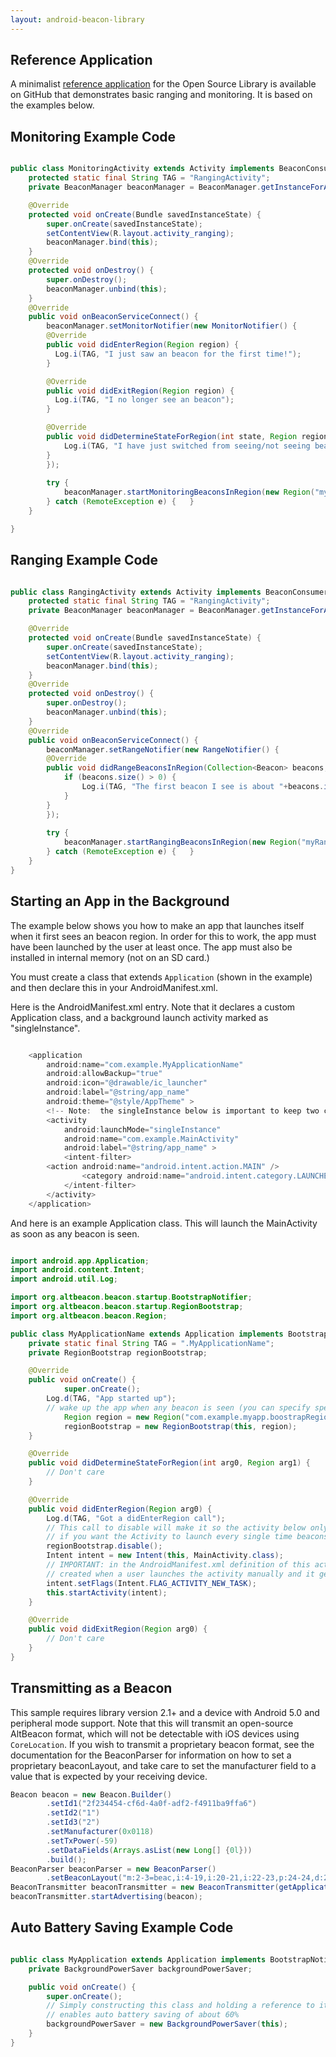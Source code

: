 ```yaml
---
layout: android-beacon-library
---
```


## Reference Application

A minimalist [reference application](https://github.com/AltBeacon/android-beacon-library-reference) for the Open Source Library is available on GitHub that demonstrates basic ranging and monitoring.  It is based on the examples below.

## Monitoring Example Code

```java

public class MonitoringActivity extends Activity implements BeaconConsumer {
	protected static final String TAG = "RangingActivity";
	private BeaconManager beaconManager = BeaconManager.getInstanceForApplication(this);

	@Override
	protected void onCreate(Bundle savedInstanceState) {
		super.onCreate(savedInstanceState);
		setContentView(R.layout.activity_ranging);
		beaconManager.bind(this);
	}
	@Override 
	protected void onDestroy() {
		super.onDestroy();
		beaconManager.unbind(this);
	}
	@Override
	public void onBeaconServiceConnect() {
		beaconManager.setMonitorNotifier(new MonitorNotifier() {
      	@Override
      	public void didEnterRegion(Region region) {
  	  	  Log.i(TAG, "I just saw an beacon for the first time!");		
      	}

      	@Override
      	public void didExitRegion(Region region) {
          Log.i(TAG, "I no longer see an beacon");
      	}

      	@Override
      	public void didDetermineStateForRegion(int state, Region region) {
      		Log.i(TAG, "I have just switched from seeing/not seeing beacons: "+state);		
      	}
		});
		
		try {
			beaconManager.startMonitoringBeaconsInRegion(new Region("myMonitoringUniqueId", null, null, null));
		} catch (RemoteException e) {	}
	}

}

```


## Ranging Example Code

```java

public class RangingActivity extends Activity implements BeaconConsumer {
	protected static final String TAG = "RangingActivity";
	private BeaconManager beaconManager = BeaconManager.getInstanceForApplication(this);

	@Override
	protected void onCreate(Bundle savedInstanceState) {
		super.onCreate(savedInstanceState);
		setContentView(R.layout.activity_ranging);
		beaconManager.bind(this);
	}
	@Override 
	protected void onDestroy() {
		super.onDestroy();
		beaconManager.unbind(this);
	}
	@Override
	public void onBeaconServiceConnect() {
		beaconManager.setRangeNotifier(new RangeNotifier() {
      	@Override 
      	public void didRangeBeaconsInRegion(Collection<Beacon> beacons, Region region) {
      		if (beacons.size() > 0) {
	      		Log.i(TAG, "The first beacon I see is about "+beacons.iterator().next().getDistance()+" meters away.");		
      		}
      	}
		});
		
		try {
			beaconManager.startRangingBeaconsInRegion(new Region("myRangingUniqueId", null, null, null));
		} catch (RemoteException e) {	}
	}
}

```

## Starting an App in the Background 

The example below shows you how to make an app that launches itself when it first sees an beacon region.  In order for this to work, the app must have been launched
by the user at least once.  The app must also be installed in internal memory (not on an SD card.)

You must create a class that extends `Application` (shown in the example) and then declare this in your AndroidManifest.xml.

Here is the AndroidManifest.xml entry.  Note that it declares a custom Application class, and a background launch activity marked as "singleInstance".

```java

    <application 
        android:name="com.example.MyApplicationName"
        android:allowBackup="true"
        android:icon="@drawable/ic_launcher"
        android:label="@string/app_name"
        android:theme="@style/AppTheme" >
        <!-- Note:  the singleInstance below is important to keep two copies of your activity from getting launched on automatic startup -->
        <activity
            android:launchMode="singleInstance"  
            android:name="com.example.MainActivity"
            android:label="@string/app_name" >
            <intent-filter>
		<action android:name="android.intent.action.MAIN" />
                <category android:name="android.intent.category.LAUNCHER" />
            </intent-filter>
        </activity>
    </application>
```


And here is an example Application class.  This will launch the MainActivity as soon as any beacon is seen.

```java

import android.app.Application;
import android.content.Intent;
import android.util.Log;

import org.altbeacon.beacon.startup.BootstrapNotifier;
import org.altbeacon.beacon.startup.RegionBootstrap;
import org.altbeacon.beacon.Region;

public class MyApplicationName extends Application implements BootstrapNotifier {
	private static final String TAG = ".MyApplicationName";
	private RegionBootstrap regionBootstrap;

	@Override
	public void onCreate() {
        	super.onCreate();
		Log.d(TAG, "App started up");
		// wake up the app when any beacon is seen (you can specify specific id filers in the parameters below)
        	Region region = new Region("com.example.myapp.boostrapRegion", null, null, null);
        	regionBootstrap = new RegionBootstrap(this, region);
	}

	@Override
	public void didDetermineStateForRegion(int arg0, Region arg1) {
		// Don't care
	}

	@Override
	public void didEnterRegion(Region arg0) {
		Log.d(TAG, "Got a didEnterRegion call");
		// This call to disable will make it so the activity below only gets launched the first time a beacon is seen (until the next time the app is launched)
		// if you want the Activity to launch every single time beacons come into view, remove this call.  
		regionBootstrap.disable();
		Intent intent = new Intent(this, MainActivity.class);
		// IMPORTANT: in the AndroidManifest.xml definition of this activity, you must set android:launchMode="singleInstance" or you will get two instances
		// created when a user launches the activity manually and it gets launched from here.
		intent.setFlags(Intent.FLAG_ACTIVITY_NEW_TASK);
		this.startActivity(intent);
	}

	@Override
	public void didExitRegion(Region arg0) {
		// Don't care
	}    	
}

```

## Transmitting as a Beacon 

This sample requires library version 2.1+ and a device with Android 5.0 and peripheral mode support.  Note that this will transmit
an open-source AltBeacon format, which will not be detectable with iOS devices using `CoreLocation`.   If you wish
to transmit a proprietary beacon format, see the documentation for the BeaconParser for information on how to set a proprietary
beaconLayout, and take care to set the manufacturer field to a value that is expected by your receiving device.

```java
Beacon beacon = new Beacon.Builder()
        .setId1("2f234454-cf6d-4a0f-adf2-f4911ba9ffa6")
        .setId2("1")
        .setId3("2")
        .setManufacturer(0x0118)
        .setTxPower(-59)
        .setDataFields(Arrays.asList(new Long[] {0l}))
        .build();
BeaconParser beaconParser = new BeaconParser()
        .setBeaconLayout("m:2-3=beac,i:4-19,i:20-21,i:22-23,p:24-24,d:25-25");
BeaconTransmitter beaconTransmitter = new BeaconTransmitter(getApplicationContext(), beaconParser); 
beaconTransmitter.startAdvertising(beacon);
```

## Auto Battery Saving Example Code 

```java

public class MyApplication extends Application implements BootstrapNotifier {
    private BackgroundPowerSaver backgroundPowerSaver;

    public void onCreate() {
        super.onCreate();
        // Simply constructing this class and holding a reference to it in your custom Application class
        // enables auto battery saving of about 60%
        backgroundPowerSaver = new BackgroundPowerSaver(this);
    }
}

```



